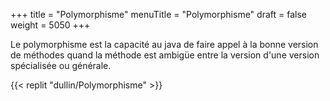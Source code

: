 +++
title = "Polymorphisme"
menuTitle = "Polymorphisme"
draft = false
weight = 5050
+++

Le polymorphisme est la capacité au java de faire appel à la bonne version de méthodes quand la méthode est ambigüe entre la version d'une version spécialisée ou générale.

{{< replit "dullin/Polymorphisme" >}}